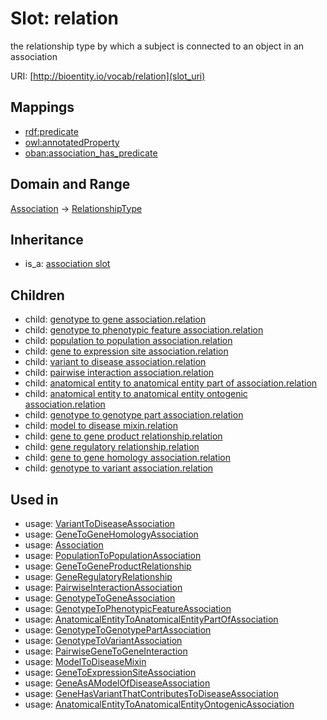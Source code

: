# Slot: relation


the relationship type by which a subject is connected to an object in an association

URI: [http://bioentity.io/vocab/relation](slot_uri)
## Mappings

 * [rdf:predicate](http://purl.obolibrary.org/obo/rdf_predicate)
 * [owl:annotatedProperty](http://purl.obolibrary.org/obo/owl_annotatedProperty)
 * [oban:association_has_predicate](http://purl.obolibrary.org/obo/oban_association_has_predicate)
## Domain and Range

[Association](Association.md) -> [RelationshipType](RelationshipType.md)
## Inheritance

 *  is_a: [association slot](association_slot.md)
## Children

 *  child: [genotype to gene association.relation](genotype_to_gene_association_relation.md)
 *  child: [genotype to phenotypic feature association.relation](genotype_to_phenotypic_feature_association_relation.md)
 *  child: [population to population association.relation](population_to_population_association_relation.md)
 *  child: [gene to expression site association.relation](gene_to_expression_site_association_relation.md)
 *  child: [variant to disease association.relation](variant_to_disease_association_relation.md)
 *  child: [pairwise interaction association.relation](pairwise_interaction_association_relation.md)
 *  child: [anatomical entity to anatomical entity part of association.relation](anatomical_entity_to_anatomical_entity_part_of_association_relation.md)
 *  child: [anatomical entity to anatomical entity ontogenic association.relation](anatomical_entity_to_anatomical_entity_ontogenic_association_relation.md)
 *  child: [genotype to genotype part association.relation](genotype_to_genotype_part_association_relation.md)
 *  child: [model to disease mixin.relation](model_to_disease_mixin_relation.md)
 *  child: [gene to gene product relationship.relation](gene_to_gene_product_relationship_relation.md)
 *  child: [gene regulatory relationship.relation](gene_regulatory_relationship_relation.md)
 *  child: [gene to gene homology association.relation](gene_to_gene_homology_association_relation.md)
 *  child: [genotype to variant association.relation](genotype_to_variant_association_relation.md)
## Used in

 *  usage: [VariantToDiseaseAssociation](VariantToDiseaseAssociation.md)
 *  usage: [GeneToGeneHomologyAssociation](GeneToGeneHomologyAssociation.md)
 *  usage: [Association](Association.md)
 *  usage: [PopulationToPopulationAssociation](PopulationToPopulationAssociation.md)
 *  usage: [GeneToGeneProductRelationship](GeneToGeneProductRelationship.md)
 *  usage: [GeneRegulatoryRelationship](GeneRegulatoryRelationship.md)
 *  usage: [PairwiseInteractionAssociation](PairwiseInteractionAssociation.md)
 *  usage: [GenotypeToGeneAssociation](GenotypeToGeneAssociation.md)
 *  usage: [GenotypeToPhenotypicFeatureAssociation](GenotypeToPhenotypicFeatureAssociation.md)
 *  usage: [AnatomicalEntityToAnatomicalEntityPartOfAssociation](AnatomicalEntityToAnatomicalEntityPartOfAssociation.md)
 *  usage: [GenotypeToGenotypePartAssociation](GenotypeToGenotypePartAssociation.md)
 *  usage: [GenotypeToVariantAssociation](GenotypeToVariantAssociation.md)
 *  usage: [PairwiseGeneToGeneInteraction](PairwiseGeneToGeneInteraction.md)
 *  usage: [ModelToDiseaseMixin](ModelToDiseaseMixin.md)
 *  usage: [GeneToExpressionSiteAssociation](GeneToExpressionSiteAssociation.md)
 *  usage: [GeneAsAModelOfDiseaseAssociation](GeneAsAModelOfDiseaseAssociation.md)
 *  usage: [GeneHasVariantThatContributesToDiseaseAssociation](GeneHasVariantThatContributesToDiseaseAssociation.md)
 *  usage: [AnatomicalEntityToAnatomicalEntityOntogenicAssociation](AnatomicalEntityToAnatomicalEntityOntogenicAssociation.md)
